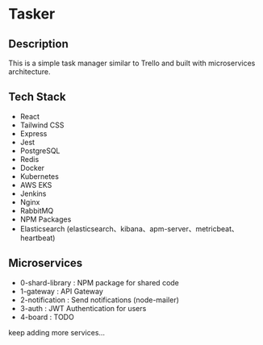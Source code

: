 # Tasker

## Description

This is a simple task manager similar to Trello and built with microservices architecture.

## Tech Stack

- React
- Tailwind CSS
- Express
- Jest
- PostgreSQL
- Redis
- Docker
- Kubernetes
- AWS EKS
- Jenkins
- Nginx
- RabbitMQ
- NPM Packages
- Elasticsearch (elasticsearch、kibana、apm-server、metricbeat、heartbeat)

## Microservices

- 0-shard-library : NPM package for shared code
- 1-gateway : API Gateway
- 2-notification : Send notifications (node-mailer)
- 3-auth : JWT Authentication for users
- 4-board : TODO

keep adding more services...
